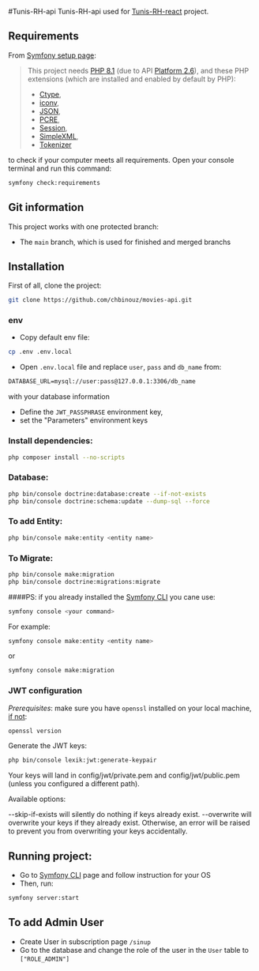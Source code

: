 #Tunis-RH-api
Tunis-RH-api used for [Tunis-RH-react](https://gitlab.cosavostra.com/pfes/tunis-rh/tunis-rh-react) project.
## Requirements
From [Symfony setup page](https://symfony.com/doc/current/setup.html):
> This project needs [PHP 8.1](https://www.php.net/releases/8.1/en.php) (due to API [Platform 2.6](https://api-platform.com/docs/distribution/)), and these PHP extensions (which are installed and enabled by default by PHP):
> - [Ctype](https://www.php.net/book.ctype),
> - [iconv](https://www.php.net/book.iconv),
> - [JSON](https://www.php.net/book.json),
> - [PCRE](https://www.php.net/book.pcre),
> - [Session](https://www.php.net/book.session),
> - [SimpleXML](https://www.php.net/book.simplexml),
> - [Tokenizer](https://www.php.net/book.tokenizer)

to check if your computer meets all requirements. Open your console terminal and run this command:
```bash
symfony check:requirements
```
## Git information
This project works with one protected branch:
- The `main` branch, which is used for finished and merged branchs
## Installation
First of all, clone the project:
```bash
git clone https://github.com/chbinouz/movies-api.git
```
### env
- Copy default env file:
```bash
cp .env .env.local
```
- Open `.env.local` file and replace `user`, `pass` and `db_name` from:
```md
DATABASE_URL=mysql://user:pass@127.0.0.1:3306/db_name
```
with your database information
- Define the `JWT_PASSPHRASE` environment key,
- set the "Parameters" environment keys
### Install dependencies:
```bash
php composer install --no-scripts
```
### Database:
```bash
php bin/console doctrine:database:create --if-not-exists
php bin/console doctrine:schema:update --dump-sql --force
```
### To add Entity:
```bash
php bin/console make:entity <entity name>
```
### To Migrate:
```bash
php bin/console make:migration
php bin/console doctrine:migrations:migrate
```
####PS:
if you already installed the [Symfony CLI](https://symfony.com/download)
you cane use:
```bash
symfony console <your command>
```
For example:
```bash
symfony console make:entity <entity name>
```
or
```bash
symfony console make:migration
```
### JWT configuration
*Prerequisites*: make sure you have `openssl` installed on your local machine, [if not](https://www.openssl.org/source/):
 ```bash
openssl version
 ```
Generate the JWT keys:
```bash
php bin/console lexik:jwt:generate-keypair
```
Your keys will land in config/jwt/private.pem and config/jwt/public.pem (unless you configured a different path).

Available options:

--skip-if-exists will silently do nothing if keys already exist.
--overwrite will overwrite your keys if they already exist.
Otherwise, an error will be raised to prevent you from overwriting your keys accidentally.

## Running project:

- Go to [Symfony CLI](https://symfony.com/download) page and follow instruction for your OS
- Then, run:
```bash
symfony server:start
```

## To add Admin User
- Create User in subscription page `/sinup`
- Go to the database and change the role of the user in the `User` table to `["ROLE_ADMIN"]`